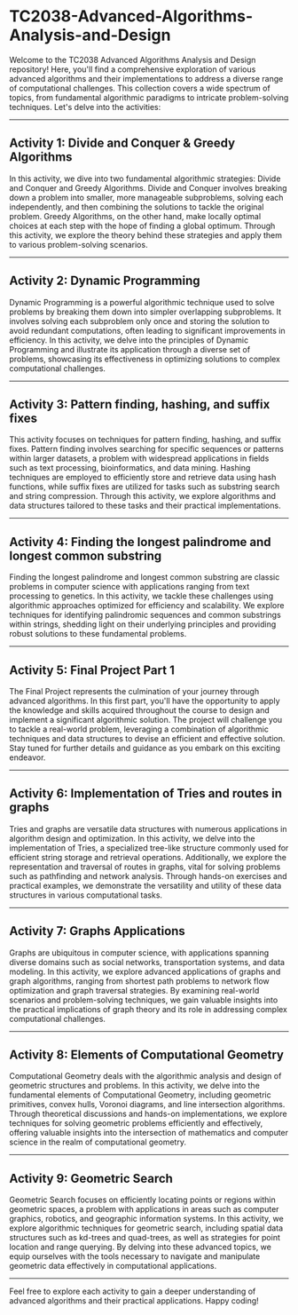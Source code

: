 # TC2038-Advanced-Algorithms-Analysis-and-Design

Welcome to the TC2038 Advanced Algorithms Analysis and Design repository! Here, you'll find a comprehensive exploration of various advanced algorithms and their implementations to address a diverse range of computational challenges. This collection covers a wide spectrum of topics, from fundamental algorithmic paradigms to intricate problem-solving techniques. Let's delve into the activities:

---

## Activity 1: Divide and Conquer & Greedy Algorithms

In this activity, we dive into two fundamental algorithmic strategies: Divide and Conquer and Greedy Algorithms. Divide and Conquer involves breaking down a problem into smaller, more manageable subproblems, solving each independently, and then combining the solutions to tackle the original problem. Greedy Algorithms, on the other hand, make locally optimal choices at each step with the hope of finding a global optimum. Through this activity, we explore the theory behind these strategies and apply them to various problem-solving scenarios.

---

## Activity 2: Dynamic Programming

Dynamic Programming is a powerful algorithmic technique used to solve problems by breaking them down into simpler overlapping subproblems. It involves solving each subproblem only once and storing the solution to avoid redundant computations, often leading to significant improvements in efficiency. In this activity, we delve into the principles of Dynamic Programming and illustrate its application through a diverse set of problems, showcasing its effectiveness in optimizing solutions to complex computational challenges.

---

## Activity 3: Pattern finding, hashing, and suffix fixes

This activity focuses on techniques for pattern finding, hashing, and suffix fixes. Pattern finding involves searching for specific sequences or patterns within larger datasets, a problem with widespread applications in fields such as text processing, bioinformatics, and data mining. Hashing techniques are employed to efficiently store and retrieve data using hash functions, while suffix fixes are utilized for tasks such as substring search and string compression. Through this activity, we explore algorithms and data structures tailored to these tasks and their practical implementations.

---

## Activity 4: Finding the longest palindrome and longest common substring

Finding the longest palindrome and longest common substring are classic problems in computer science with applications ranging from text processing to genetics. In this activity, we tackle these challenges using algorithmic approaches optimized for efficiency and scalability. We explore techniques for identifying palindromic sequences and common substrings within strings, shedding light on their underlying principles and providing robust solutions to these fundamental problems.

---

## Activity 5: Final Project Part 1

The Final Project represents the culmination of your journey through advanced algorithms. In this first part, you'll have the opportunity to apply the knowledge and skills acquired throughout the course to design and implement a significant algorithmic solution. The project will challenge you to tackle a real-world problem, leveraging a combination of algorithmic techniques and data structures to devise an efficient and effective solution. Stay tuned for further details and guidance as you embark on this exciting endeavor.

---

## Activity 6: Implementation of Tries and routes in graphs

Tries and graphs are versatile data structures with numerous applications in algorithm design and optimization. In this activity, we delve into the implementation of Tries, a specialized tree-like structure commonly used for efficient string storage and retrieval operations. Additionally, we explore the representation and traversal of routes in graphs, vital for solving problems such as pathfinding and network analysis. Through hands-on exercises and practical examples, we demonstrate the versatility and utility of these data structures in various computational tasks.

---

## Activity 7: Graphs Applications

Graphs are ubiquitous in computer science, with applications spanning diverse domains such as social networks, transportation systems, and data modeling. In this activity, we explore advanced applications of graphs and graph algorithms, ranging from shortest path problems to network flow optimization and graph traversal strategies. By examining real-world scenarios and problem-solving techniques, we gain valuable insights into the practical implications of graph theory and its role in addressing complex computational challenges.

---

## Activity 8: Elements of Computational Geometry

Computational Geometry deals with the algorithmic analysis and design of geometric structures and problems. In this activity, we delve into the fundamental elements of Computational Geometry, including geometric primitives, convex hulls, Voronoi diagrams, and line intersection algorithms. Through theoretical discussions and hands-on implementations, we explore techniques for solving geometric problems efficiently and effectively, offering valuable insights into the intersection of mathematics and computer science in the realm of computational geometry.

---

## Activity 9: Geometric Search

Geometric Search focuses on efficiently locating points or regions within geometric spaces, a problem with applications in areas such as computer graphics, robotics, and geographic information systems. In this activity, we explore algorithmic techniques for geometric search, including spatial data structures such as kd-trees and quad-trees, as well as strategies for point location and range querying. By delving into these advanced topics, we equip ourselves with the tools necessary to navigate and manipulate geometric data effectively in computational applications.

---

Feel free to explore each activity to gain a deeper understanding of advanced algorithms and their practical applications. Happy coding!




